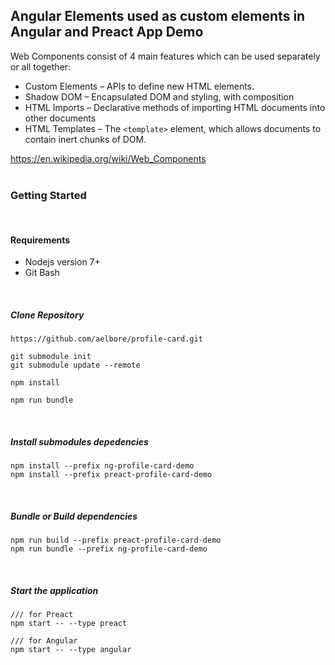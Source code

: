 ## Angular Elements used as custom elements in Angular and Preact App Demo

Web Components consist of 4 main features which can be used separately or all together:

+ Custom Elements – APIs to define new HTML elements.
+ Shadow DOM – Encapsulated DOM and styling, with composition
+ HTML Imports – Declarative methods of importing HTML documents into other documents
+ HTML Templates – The `<template>` element, which allows documents to contain inert chunks of DOM.

https://en.wikipedia.org/wiki/Web_Components
<br /><br />

### Getting Started
<br />

#### Requirements
+ Nodejs version 7+
+ Git Bash
<br />

##### Clone Repository
```
https://github.com/aelbore/profile-card.git

git submodule init
git submodule update --remote

npm install

npm run bundle
```  
<br />

##### Install submodules depedencies
```
npm install --prefix ng-profile-card-demo
npm install --prefix preact-profile-card-demo
```
<br />

##### Bundle or Build dependencies
```
npm run build --prefix preact-profile-card-demo
npm run bundle --prefix ng-profile-card-demo
```
<br />

##### Start the application
```
/// for Preact
npm start -- --type preact

/// for Angular
npm start -- --type angular
```

